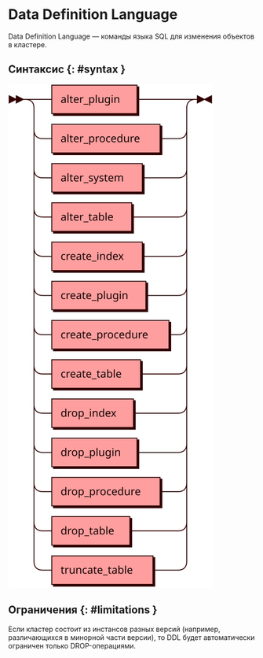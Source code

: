 # Data Definition Language

Data Definition Language — команды языка SQL для изменения объектов в
кластере.

## Синтаксис {: #syntax }

![DDL](../../images/ebnf/ddl.svg)

## Ограничения {: #limitations }

Если кластер состоит из инстансов разных версий (например, различающихся
в минорной части версии), то DDL будет автоматически ограничен только
DROP-операциями.
